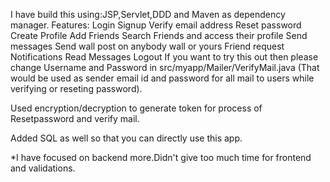 I have build this using:JSP,Servlet,DDD and Maven as dependency manager.
Features:
      Login
      Signup
      Verify email address
      Reset password
      Create Profile
      Add Friends
      Search Friends and access their profile
      Send messages
      Send wall post on anybody wall or yours
      Friend request Notifications
      Read Messages
      Logout
If you want to try this out then please change Username and Password in src/myapp/Mailer/VerifyMail.java
(That would be used as sender email id and password for all mail to users while verifying or reseting password).

Used encryption/decryption to generate token for process of Resetpassword and verify mail.

Added SQL as well so that you can directly use this app.

*I have focused on backend more.Didn't give too much time for frontend and validations.
